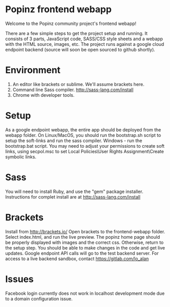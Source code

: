Popinz frontend webapp
======================

Welcome to the Popinz community project's frontend webapp!

There are a few simple steps to get the project setup and running. It consists of 3 parts, JavaScript code, SASS/CSS style sheets and a webapp with the HTML source, images, etc. The project runs against a google cloud endpoint backend (source will soon be open sourced to github shortly).

Environment
===========
1. An editor like brackets or sublime. We'll assume brackets here.
2. Command line Sass compiler. http://sass-lang.com/install
3. Chrome with developer tools.

Setup
=====
As a google endpoint webapp, the entire app should be deployed from the webapp folder. On Linux/MacOS, you should run the bootstrap.sh script to setup the soft-links and run the sass compiler.
Windows - run the bootstrap.bat script. You may need to adjust your permissions to create soft links, using secpol.msc to set Local Policies\User Rights Assignment\Create symbolic links.

Sass
====
You will need to install Ruby, and use the "gem" package installer.
Instructions for complet install are at http://sass-lang.com/install

Brackets
========
Install from http://brackets.io/
Open brackets to the frontend-webapp folder. Select index.html, and run the live preview. The popinz home page should be properly displayed with images and the correct css. Otherwise, return to the setup step.
You should be able to make changes in the code and get live updates. Google endpoint API calls will go to the test backend server. For access to a live backend sandbox, contact https://gitlab.com/lo_alan

Issues
======
Facebook login currently does not work in localhost development mode due to a domain configuration issue.

